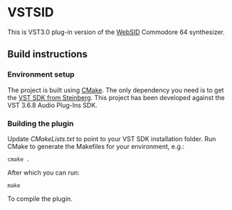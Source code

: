 # VSTSID

This is VST3.0 plug-in version of the [WebSID](https://www.igorski.nl/experiment/websid) Commodore 64
synthesizer.

## Build instructions

### Environment setup

The project is built using [CMake](https://cmake.org). The only dependency you need is to get
the [VST SDK from Steinberg](https://www.steinberg.net/en/company/developers.html). This project has been developed against the VST 3.6.8 Audio Plug-Ins SDK.

### Building the plugin

Update _CMakeLists.txt_ to point to your VST SDK installation folder. Run CMake to generate the
Makefiles for your environment, e.g.:

    cmake .

After which you can run:

    make

To compile the plugin.
